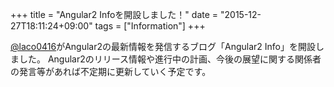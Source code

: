 +++
title = "Angular2 Infoを開設しました！"
date = "2015-12-27T18:11:24+09:00"
tags = ["Information"]
+++

[@laco0416](https://twitter.com/laco0416)がAngular2の最新情報を発信するブログ「Angular2 Info」を開設しました。
Angular2のリリース情報や進行中の計画、今後の展望に関する関係者の発言等があれば不定期に更新していく予定です。
